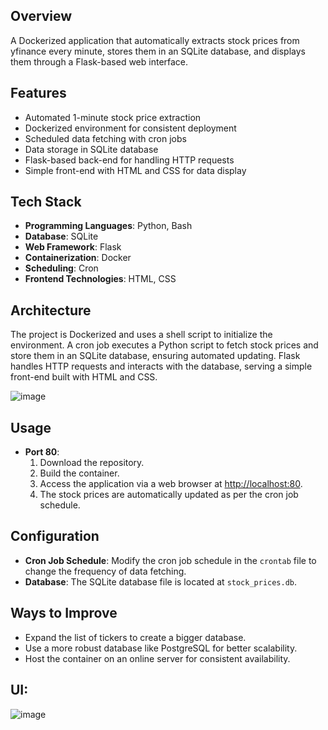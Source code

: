 ## Overview
A Dockerized application that automatically extracts stock prices from yfinance every minute, stores them in an SQLite database, and displays them through a Flask-based web interface.

## Features
- Automated 1-minute stock price extraction
- Dockerized environment for consistent deployment
- Scheduled data fetching with cron jobs
- Data storage in SQLite database
- Flask-based back-end for handling HTTP requests
- Simple front-end with HTML and CSS for data display

## Tech Stack
- **Programming Languages**: Python, Bash
- **Database**: SQLite
- **Web Framework**: Flask
- **Containerization**: Docker
- **Scheduling**: Cron
- **Frontend Technologies**: HTML, CSS
  
## Architecture
The project is Dockerized and uses a shell script to initialize the environment. A cron job executes a Python script to fetch stock prices and store them in an SQLite database, ensuring automated updating. Flask handles HTTP requests and interacts with the database, serving a simple front-end built with HTML and CSS.

![image](https://github.com/Thocook/Stock-Price-Extractor/assets/134341575/eaea4528-3c4d-4104-b718-8b2fa4e41a54)


## Usage
- **Port 80**:
  1. Download the repository.
  2. Build the container.
  3. Access the application via a web browser at [http://localhost:80](http://localhost:80).
  4. The stock prices are automatically updated as per the cron job schedule.

## Configuration
- **Cron Job Schedule**: Modify the cron job schedule in the `crontab` file to change the frequency of data fetching.
- **Database**: The SQLite database file is located at `stock_prices.db`.

## Ways to Improve
- Expand the list of tickers to create a bigger database.
- Use a more robust database like PostgreSQL for better scalability.
- Host the container on an online server for consistent availability.

## UI:
![image](https://github.com/Thocook/Stock-Price-Extractor/assets/134341575/5dca5458-e098-4f07-bd6c-9abdd13a0378)
